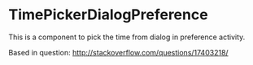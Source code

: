 # TimePickerDialogPreference
This is a component to pick the time from dialog in preference activity.

Based in question: 
http://stackoverflow.com/questions/17403218/
